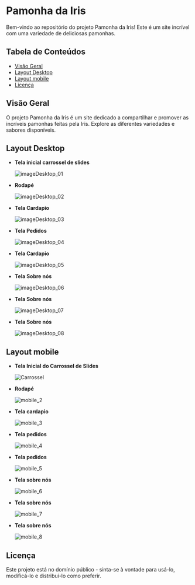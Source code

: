 # Pamonha da Iris

Bem-vindo ao repositório do projeto Pamonha da Iris! Este é um site incrível com uma variedade de deliciosas pamonhas.

## Tabela de Conteúdos

- [Visão Geral](#visão-geral)
- [Layout Desktop](#layout-desktop)
- [Layout mobile](#layout-mobile)
- [Licença](#licença)

## Visão Geral

O projeto Pamonha da Iris é um site dedicado a compartilhar e promover as incríveis pamonhas feitas pela Iris. Explore as diferentes variedades e sabores disponíveis.

## Layout Desktop

- **Tela inicial carrossel de slides**

  ![imageDesktop_01](https://github.com/duodevssp/pamonha-da-iris/assets/153000935/0ac75dfa-47ee-4fa4-a59a-83854d26e4b6)

  
- **Rodapé**

  ![imageDesktop_02](https://github.com/duodevssp/pamonha-da-iris/assets/153000935/29f2f0fb-5d0d-460b-bd8d-71535f8512e2)
  
- **Tela Cardapio**

  ![imageDesktop_03](https://github.com/duodevssp/pamonha-da-iris/assets/153000935/c266be0a-b046-4f7d-b938-1b050fc37c08)
  
- **Tela Pedidos**

  ![imageDesktop_04](https://github.com/duodevssp/pamonha-da-iris/assets/153000935/74173aeb-453e-4890-b563-747ecc040255)

- **Tela Cardapio**

  ![imageDesktop_05](https://github.com/duodevssp/pamonha-da-iris/assets/153000935/09e2c11a-72e6-4d28-9892-d1bd2ac1e249)
  
- **Tela Sobre nós**

  ![imageDesktop_06](https://github.com/duodevssp/pamonha-da-iris/assets/153000935/ee5551ec-6f71-4723-b7d4-92945d70a807)
  
- **Tela Sobre nós**

  ![imageDesktop_07](https://github.com/duodevssp/pamonha-da-iris/assets/153000935/e56f8421-3157-4326-8ea8-43a58bd02bbb)
  
- **Tela Sobre nós**

  ![imageDesktop_08](https://github.com/duodevssp/pamonha-da-iris/assets/153000935/ad0f8eb1-8d48-40a5-9451-6e5c1741ad86)

## Layout mobile
- **Tela Inicial do Carrossel de Slides**
  
  ![Carrossel](https://github.com/duodevssp/pamonha-da-iris/assets/153000935/1cb7845c-c848-45bb-9b44-084e4b6ac0bf)
- **Rodapé**
  
  ![mobile_2](https://github.com/duodevssp/pamonha-da-iris/assets/153000935/2362cc4b-60d7-4061-9169-062b8a8084c5)

- **Tela cardapio**
  
  ![mobile_3](https://github.com/duodevssp/pamonha-da-iris/assets/153000935/2087ca30-afae-4bc9-bf24-bc56c839c057)

- **Tela pedidos**

  ![mobile_4](https://github.com/duodevssp/pamonha-da-iris/assets/153000935/c824cc4d-00f5-43a8-80e1-0376e93b7274)

- **Tela pedidos**
  
  ![mobile_5](https://github.com/duodevssp/pamonha-da-iris/assets/153000935/cacab942-b83a-4645-8360-b5672fe6b737)

- **Tela sobre nós**
  
  ![mobile_6](https://github.com/duodevssp/pamonha-da-iris/assets/153000935/3e21a979-27db-45da-ba4d-142523c14aee)

- **Tela sobre nós**
  
  ![mobile_7](https://github.com/duodevssp/pamonha-da-iris/assets/153000935/2230533f-5138-4562-91c0-f1100012497f)

- **Tela sobre nós**

  ![mobile_8](https://github.com/duodevssp/pamonha-da-iris/assets/153000935/f14f38e1-6382-49fe-a666-b87f70baa426)
  
## Licença

Este projeto está no domínio público - sinta-se à vontade para usá-lo, modificá-lo e distribuí-lo como preferir.
